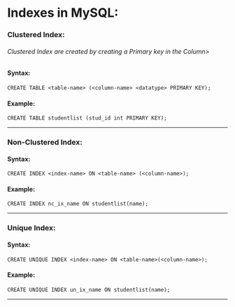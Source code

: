 # Indexes in MySQL:
### Clustered Index:
###### Clustered Index are created by creating a Primary key in the Column>
#### Syntax:
``` syntax
CREATE TABLE <table-name> (<column-name> <datatype> PRIMARY KEY);
```
#### Example:
``` syntax
CREATE TABLE studentlist (stud_id int PRIMARY KEY);
```
***

### Non-Clustered Index:
#### Syntax:
``` syntax
CREATE INDEX <index-name> ON <table-name> (<column-name>);
```
#### Example:
``` syntax
CREATE INDEX nc_ix_name ON studentlist(name);
```
***

### Unique Index:
#### Syntax:
``` sytnax
CREATE UNIQUE INDEX <index-name> ON <table-name>(<column-name>);
```
#### Example:
``` syntax
CREATE UNIQUE INDEX un_ix_name ON studentlist(name);
```
***
